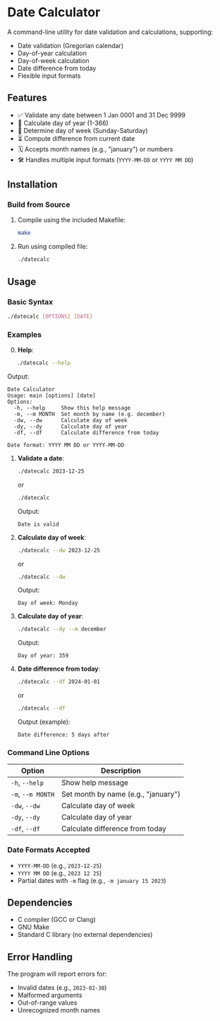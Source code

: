 # Date Calculator

A command-line utility for date validation and calculations, supporting:

- Date validation (Gregorian calendar)
- Day-of-year calculation
- Day-of-week calculation
- Date difference from today
- Flexible input formats

## Features

- ✅ Validate any date between 1 Jan 0001 and 31 Dec 9999
- 📅 Calculate day of year (1-366)
- 📆 Determine day of week (Sunday-Saturday)
- ⏳ Compute difference from current date
- 🗓️ Accepts month names (e.g., "january") or numbers
- 🛠️ Handles multiple input formats (`YYYY-MM-DD` or `YYYY MM DD`)

## Installation

### Build from Source

1. Compile using the included Makefile:

   ```bash
   make
   ```

1. Run using compiled file:

   ```bash
   ./datecalc
   ```

## Usage

### Basic Syntax

```bash
./datecalc [OPTIONS] [DATE]
```

### Examples

0. **Help**:

```bash
   ./datecalc --help
```

Output:

```
Date Calculator
Usage: main [options] [date]
Options:
  -h, --help     Show this help message
  -m, --m MONTH  Set month by name (e.g. december)
  -dw, --dw      Calculate day of week
  -dy, --dy      Calculate day of year
  -df, --df      Calculate difference from today

Date format: YYYY MM DD or YYYY-MM-DD
```

1. **Validate a date**:

   ```bash
   ./datecalc 2023-12-25
   ```

   or

   ```bash
   ./datecalc
   ```

   Output:

   ```
   Date is valid
   ```

2. **Calculate day of week**:

   ```bash
   ./datecalc --dw 2023-12-25
   ```

   or

   ```bash
   ./datecalc --dw
   ```

   Output:

   ```
   Day of week: Monday
   ```

3. **Calculate day of year**:

   ```bash
   ./datecalc --dy --m december
   ```

   Output:

   ```
   Day of year: 359
   ```

4. **Date difference from today**:

   ```bash
   ./datecalc --df 2024-01-01
   ```

   or

   ```bash
   ./datecalc --df
   ```

   Output (example):

   ```
   Date difference: 5 days after
   ```

### Command Line Options

| Option            | Description                         |
| ----------------- | ----------------------------------- |
| `-h`, `--help`    | Show help message                   |
| `-m`, `--m MONTH` | Set month by name (e.g., "january") |
| `-dw`, `--dw`     | Calculate day of week               |
| `-dy`, `--dy`     | Calculate day of year               |
| `-df`, `--df`     | Calculate difference from today     |

### Date Formats Accepted

- `YYYY-MM-DD` (e.g., `2023-12-25`)
- `YYYY MM DD` (e.g., `2023 12 25`)
- Partial dates with `-m` flag (e.g., `-m january 15 2023`)

## Dependencies

- C compiler (GCC or Clang)
- GNU Make
- Standard C library (no external dependencies)

## Error Handling

The program will report errors for:

- Invalid dates (e.g., `2023-02-30`)
- Malformed arguments
- Out-of-range values
- Unrecognized month names
